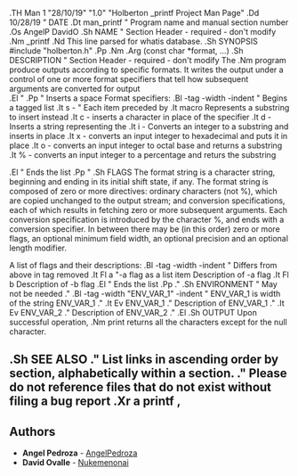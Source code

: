 .TH Man 1 "28/10/19" "1.0" "Holberton _printf Project Man Page"
.Dd 10/28/19               \" DATE
.Dt man_printf      \" Program name and manual section number
.Os AngelP DavidO
.Sh NAME                 \" Section Header - required - don't modify
.Nm _printf
.Nd This line parsed for whatis database.
.Sh SYNOPSIS
#include "holberton.h"
.Pp
.Nm
.Arg (const char *format, ...)
.Sh DESCRIPTION          \" Section Header - required - don't modify
The 
.Nm 
program produce outputs according to specific formats. It writes the output under a control of one or more format specifiers that tell how subsequent arguments are converted for output    
.El \"
.Pp                      \" Inserts a space
Format specifiers:
.Bl -tag -width -indent  \" Begins a tagged list
.It s -               \" Each item preceded by .It macro
Represents a substring to insert instead
.It c -
inserts a character in place of the specifier
.It d - 
Inserts a string representing the 
.It i - 
Converts an integer to a substring and inserts in place 
.It x - 
converts an input integer to hexadecimal and puts it in place
.It o -
converts an input integer to octal base and returns a substring
.It % -
converts an input integer to a percentage and returs the substring


.El                      \" Ends the list
.Pp \"
.Sh FLAGS
The format string is a character string, beginning and ending in its initial shift state, if any.  The format string is composed of zero or more directives: ordinary  characters
(not  %),  which  are copied unchanged to the output stream; and conversion specifications, each of which results in fetching zero or more subsequent arguments.  Each conversion
specification is introduced by the character %, and ends with a conversion specifier.  In between there may be (in this order) zero or more  flags,  an  optional  minimum  field
width, an optional precision and an optional length modifier.

A list of flags and their descriptions:
.Bl -tag -width -indent  \" Differs from above in tag removed
.It Fl a                 \"-a flag as a list item
Description of -a flag
.It Fl b
Description of -b flag
.El                      \" Ends the list
.Pp
.\" .Sh ENVIRONMENT      \" May not be needed
.\" .Bl -tag -width "ENV_VAR_1" -indent \" ENV_VAR_1 is width of the string ENV_VAR_1
.\" .It Ev ENV_VAR_1
.\" Description of ENV_VAR_1
.\" .It Ev ENV_VAR_2
.\" Description of ENV_VAR_2
.\" .El
.Sh OUTPUT
Upon successful operation,
.Nm
print returns all the characters except for the null character. 

.Sh SEE ALSO
.\" List links in ascending order by section, alphabetically within a section.
.\" Please do not reference files that do not exist without filing a bug report
.Xr a printf ,
---
## Authors
* **Angel Pedroza** - [AngelPedroza](https://github.com/AngelPedroza)
* **David Ovalle** - [Nukemenonai](https://github.com/Nukemenonai)

